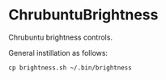 ChrubuntuBrightness
===================

Chrubuntu brightness controls.

General instillation as follows:
```
cp brightness.sh ~/.bin/brightness
```
